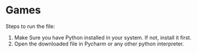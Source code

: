 # Games
Steps to run the file:
1. Make Sure you have Python installed in your system. If not, install it first.
2. Open the downloaded file in Pycharm or any other python interpreter.
